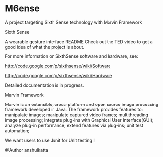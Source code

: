 M6ense
======

A project targeting Sixth Sense technology with Marvin Framework 

Sixth Sense

A wearable gesture interface
README
Check out the TED video to get a good idea of what the project is about.

For more information on SixthSense software and hardware, see:

http://code.google.com/p/sixthsense/wiki/Software

http://code.google.com/p/sixthsense/wiki/Hardware

Detailed documentation is in progress.

Marvin Framework
 

Marvin is an extensible, cross-platform and open source image processing framework developed in Java. The framework provides features to:
manipulate images;
manipulate captured video frames;
multithreading image processing;
integrate plug-ins with Graphical User Interface(GUI);
analyze plug-in performance;
extend features via plug-ins;
unit test automation;

We want users to use Junit for Unit testing  !

@Author
anshulkatta
